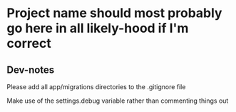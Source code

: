 # Project name should most probably go here in all likely-hood if I'm correct

## Dev-notes

Please add all app/migrations directories to the .gitignore file

Make use of the settings.debug variable rather than commenting things out